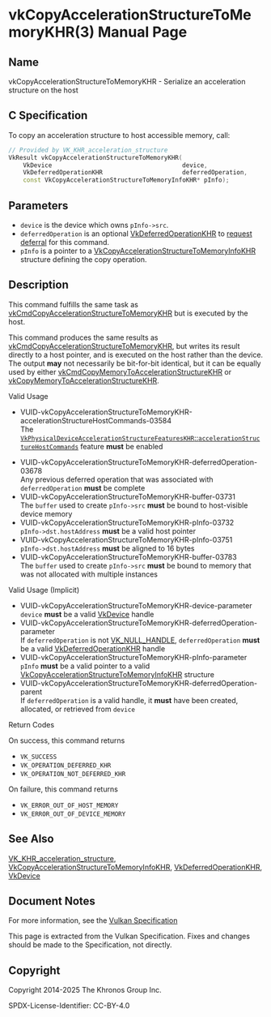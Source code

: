 # vkCopyAccelerationStructureToMemoryKHR(3) Manual Page

## Name

vkCopyAccelerationStructureToMemoryKHR - Serialize an acceleration structure on the host



## [](#_c_specification)C Specification

To copy an acceleration structure to host accessible memory, call:

```c++
// Provided by VK_KHR_acceleration_structure
VkResult vkCopyAccelerationStructureToMemoryKHR(
    VkDevice                                    device,
    VkDeferredOperationKHR                      deferredOperation,
    const VkCopyAccelerationStructureToMemoryInfoKHR* pInfo);
```

## [](#_parameters)Parameters

- `device` is the device which owns `pInfo->src`.
- `deferredOperation` is an optional [VkDeferredOperationKHR](https://registry.khronos.org/vulkan/specs/latest/man/html/VkDeferredOperationKHR.html) to [request deferral](https://registry.khronos.org/vulkan/specs/latest/html/vkspec.html#deferred-host-operations-requesting) for this command.
- `pInfo` is a pointer to a [VkCopyAccelerationStructureToMemoryInfoKHR](https://registry.khronos.org/vulkan/specs/latest/man/html/VkCopyAccelerationStructureToMemoryInfoKHR.html) structure defining the copy operation.

## [](#_description)Description

This command fulfills the same task as [vkCmdCopyAccelerationStructureToMemoryKHR](https://registry.khronos.org/vulkan/specs/latest/man/html/vkCmdCopyAccelerationStructureToMemoryKHR.html) but is executed by the host.

This command produces the same results as [vkCmdCopyAccelerationStructureToMemoryKHR](https://registry.khronos.org/vulkan/specs/latest/man/html/vkCmdCopyAccelerationStructureToMemoryKHR.html), but writes its result directly to a host pointer, and is executed on the host rather than the device. The output **may** not necessarily be bit-for-bit identical, but it can be equally used by either [vkCmdCopyMemoryToAccelerationStructureKHR](https://registry.khronos.org/vulkan/specs/latest/man/html/vkCmdCopyMemoryToAccelerationStructureKHR.html) or [vkCopyMemoryToAccelerationStructureKHR](https://registry.khronos.org/vulkan/specs/latest/man/html/vkCopyMemoryToAccelerationStructureKHR.html).

Valid Usage

- [](#VUID-vkCopyAccelerationStructureToMemoryKHR-accelerationStructureHostCommands-03584)VUID-vkCopyAccelerationStructureToMemoryKHR-accelerationStructureHostCommands-03584  
  The [`VkPhysicalDeviceAccelerationStructureFeaturesKHR`::`accelerationStructureHostCommands`](https://registry.khronos.org/vulkan/specs/latest/html/vkspec.html#features-accelerationStructureHostCommands) feature **must** be enabled

<!--THE END-->

- [](#VUID-vkCopyAccelerationStructureToMemoryKHR-deferredOperation-03678)VUID-vkCopyAccelerationStructureToMemoryKHR-deferredOperation-03678  
  Any previous deferred operation that was associated with `deferredOperation` **must** be complete
- [](#VUID-vkCopyAccelerationStructureToMemoryKHR-buffer-03731)VUID-vkCopyAccelerationStructureToMemoryKHR-buffer-03731  
  The `buffer` used to create `pInfo->src` **must** be bound to host-visible device memory
- [](#VUID-vkCopyAccelerationStructureToMemoryKHR-pInfo-03732)VUID-vkCopyAccelerationStructureToMemoryKHR-pInfo-03732  
  `pInfo->dst.hostAddress` **must** be a valid host pointer
- [](#VUID-vkCopyAccelerationStructureToMemoryKHR-pInfo-03751)VUID-vkCopyAccelerationStructureToMemoryKHR-pInfo-03751  
  `pInfo->dst.hostAddress` **must** be aligned to 16 bytes
- [](#VUID-vkCopyAccelerationStructureToMemoryKHR-buffer-03783)VUID-vkCopyAccelerationStructureToMemoryKHR-buffer-03783  
  The `buffer` used to create `pInfo->src` **must** be bound to memory that was not allocated with multiple instances

Valid Usage (Implicit)

- [](#VUID-vkCopyAccelerationStructureToMemoryKHR-device-parameter)VUID-vkCopyAccelerationStructureToMemoryKHR-device-parameter  
  `device` **must** be a valid [VkDevice](https://registry.khronos.org/vulkan/specs/latest/man/html/VkDevice.html) handle
- [](#VUID-vkCopyAccelerationStructureToMemoryKHR-deferredOperation-parameter)VUID-vkCopyAccelerationStructureToMemoryKHR-deferredOperation-parameter  
  If `deferredOperation` is not [VK\_NULL\_HANDLE](https://registry.khronos.org/vulkan/specs/latest/man/html/VK_NULL_HANDLE.html), `deferredOperation` **must** be a valid [VkDeferredOperationKHR](https://registry.khronos.org/vulkan/specs/latest/man/html/VkDeferredOperationKHR.html) handle
- [](#VUID-vkCopyAccelerationStructureToMemoryKHR-pInfo-parameter)VUID-vkCopyAccelerationStructureToMemoryKHR-pInfo-parameter  
  `pInfo` **must** be a valid pointer to a valid [VkCopyAccelerationStructureToMemoryInfoKHR](https://registry.khronos.org/vulkan/specs/latest/man/html/VkCopyAccelerationStructureToMemoryInfoKHR.html) structure
- [](#VUID-vkCopyAccelerationStructureToMemoryKHR-deferredOperation-parent)VUID-vkCopyAccelerationStructureToMemoryKHR-deferredOperation-parent  
  If `deferredOperation` is a valid handle, it **must** have been created, allocated, or retrieved from `device`

Return Codes

On success, this command returns

- `VK_SUCCESS`
- `VK_OPERATION_DEFERRED_KHR`
- `VK_OPERATION_NOT_DEFERRED_KHR`

On failure, this command returns

- `VK_ERROR_OUT_OF_HOST_MEMORY`
- `VK_ERROR_OUT_OF_DEVICE_MEMORY`

## [](#_see_also)See Also

[VK\_KHR\_acceleration\_structure](https://registry.khronos.org/vulkan/specs/latest/man/html/VK_KHR_acceleration_structure.html), [VkCopyAccelerationStructureToMemoryInfoKHR](https://registry.khronos.org/vulkan/specs/latest/man/html/VkCopyAccelerationStructureToMemoryInfoKHR.html), [VkDeferredOperationKHR](https://registry.khronos.org/vulkan/specs/latest/man/html/VkDeferredOperationKHR.html), [VkDevice](https://registry.khronos.org/vulkan/specs/latest/man/html/VkDevice.html)

## [](#_document_notes)Document Notes

For more information, see the [Vulkan Specification](https://registry.khronos.org/vulkan/specs/latest/html/vkspec.html#vkCopyAccelerationStructureToMemoryKHR)

This page is extracted from the Vulkan Specification. Fixes and changes should be made to the Specification, not directly.

## [](#_copyright)Copyright

Copyright 2014-2025 The Khronos Group Inc.

SPDX-License-Identifier: CC-BY-4.0